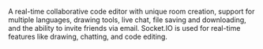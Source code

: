 A real-time collaborative code editor with unique room creation, support for multiple languages, drawing tools, live chat, file saving and downloading, and the ability to invite friends via email. Socket.IO is used for real-time features like drawing, chatting, and code editing.
